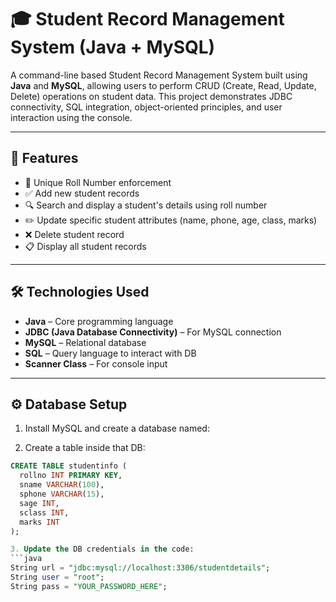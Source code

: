 # 🎓 Student Record Management System (Java + MySQL)

A command-line based Student Record Management System built using **Java** and **MySQL**, allowing users to perform CRUD (Create, Read, Update, Delete) operations on student data. This project demonstrates JDBC connectivity, SQL integration, object-oriented principles, and user interaction using the console.

---

## 📌 Features

- 🔐 Unique Roll Number enforcement
- ✅ Add new student records
- 🔍 Search and display a student's details using roll number
- ✏️ Update specific student attributes (name, phone, age, class, marks)
- ❌ Delete student record
- 📋 Display all student records

---

## 🛠️ Technologies Used

- **Java** – Core programming language
- **JDBC (Java Database Connectivity)** – For MySQL connection
- **MySQL** – Relational database
- **SQL** – Query language to interact with DB
- **Scanner Class** – For console input

---

## ⚙️ Database Setup

1. Install MySQL and create a database named:

2. Create a table inside that DB:
```sql
CREATE TABLE studentinfo (
  rollno INT PRIMARY KEY,
  sname VARCHAR(100),
  sphone VARCHAR(15),
  sage INT,
  sclass INT,
  marks INT
);

3. Update the DB credentials in the code:
```java
String url = "jdbc:mysql://localhost:3306/studentdetails";
String user = "root";
String pass = "YOUR_PASSWORD_HERE";


